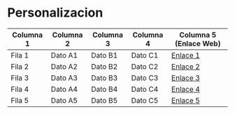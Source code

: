 # Personalizacion

| Columna 1 | Columna 2 | Columna 3 | Columna 4 | Columna 5 (Enlace Web)                                  |
| --------- | --------- | --------- | --------- | ------------------------------------------------------- |
| Fila 1    | Dato A1   | Dato B1   | Dato C1   | [Enlace 1](https://www.youtube.com/watch?v=hy877zTjpS0) |
| Fila 2    | Dato A2   | Dato B2   | Dato C2   | [Enlace 2](http://www.ejemplo2.com)                     |
| Fila 3    | Dato A3   | Dato B3   | Dato C3   | [Enlace 3](http://www.ejemplo3.com)                     |
| Fila 4    | Dato A4   | Dato B4   | Dato C4   | [Enlace 4](http://www.ejemplo4.com)                     |
| Fila 5    | Dato A5   | Dato B5   | Dato C5   | [Enlace 5](http://www.ejemplo5.com)                     |
